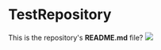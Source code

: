 TestRepository
==============
This is the repository's **README.md** file?
![](/http://i.imgur.com/U82Xd5d.png)
